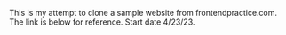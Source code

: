This is my attempt to clone a sample website from frontendpractice.com. The link is below for reference. Start date 4/23/23.
